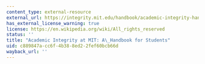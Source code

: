 ```yaml
---
content_type: external-resource
external_url: https://integrity.mit.edu/handbook/academic-integrity-handbook
has_external_license_warning: true
license: https://en.wikipedia.org/wiki/All_rights_reserved
status: ''
title: "Academic Integrity at MIT: A\_Handbook for Students"
uid: c889847a-cc6f-4b38-8ed2-2fef60bcb66d
wayback_url: ''
---
```

